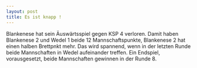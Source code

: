 ```yaml
---
layout: post
title: Es ist knapp !
---
```


Blankenese hat sein Äuswärtsspiel gegen KSP 4 verloren. Damit haben Blankenese 2 und Wedel 1 beide 12 Mannschaftspunkte, Blankenese 2 hat einen halben Brettpnkt mehr. Das wird spannend, wenn in der letzten Runde beide Mannschaften in Wedel aufeinander treffen. Ein Endspiel, vorausgesetzt, beide Mannschaften gewinnen in der Runde 8.
